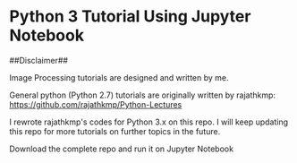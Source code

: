 # Python 3 Tutorial Using Jupyter Notebook

##Disclaimer##

Image Processing tutorials are designed and written by me.

General python (Python 2.7) tutorials are originally written by rajathkmp: https://github.com/rajathkmp/Python-Lectures

I rewrote rajathkmp's codes for Python 3.x on this repo. I will keep updating this repo for more tutorials on further topics in the future.

Download the complete repo and run it on Jupyter Notebook
